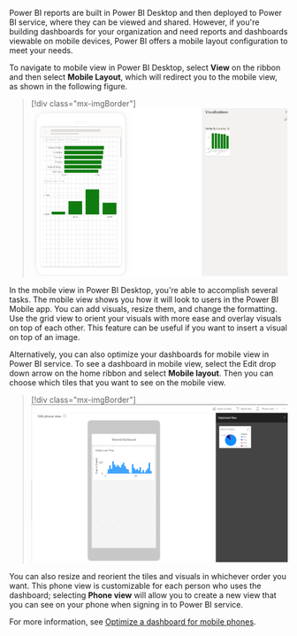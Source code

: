 Power BI reports are built in Power BI Desktop and then deployed to Power BI service, where they can be viewed and shared. However, if you're building dashboards for your organization and need reports and dashboards viewable on mobile devices, Power BI offers a mobile layout configuration to meet your needs.

To navigate to mobile view in Power BI Desktop, select **View** on the ribbon and then select **Mobile Layout**, which will redirect you to the mobile view, as shown in the following figure.

> [!div class="mx-imgBorder"]
> [![Screenshot of Mobile view in Power BI Desktop.](../media/08-mobile-view-updates-ss.png)](../media/08-mobile-view-updates-ss.png#lightbox)

In the mobile view in Power BI Desktop, you're able to accomplish several tasks. The mobile view shows you how it will look to users in the Power BI Mobile app. You can add visuals, resize them, and change the formatting. Use the grid view to orient your visuals with more ease and overlay visuals on top of each other. This feature can be useful if you want to insert a visual on top of an image.

Alternatively, you can also optimize your dashboards for mobile view in Power BI service. To see a dashboard in mobile view, select the Edit drop down arrow on the home ribbon and select **Mobile layout**. Then you can choose which tiles that you want to see on the mobile view.

> [!div class="mx-imgBorder"]
> [![Mobile view page](../media/08-mobile-view-dash-ss.png)](../media/08-mobile-view-dash-ss.png#lightbox)

You can also resize and reorient the tiles and visuals in whichever order you want. This phone view is customizable for each person who uses the dashboard; selecting **Phone view** will allow you to create a new view that you can see on your phone when signing in to Power BI service.

For more information, see [Optimize a dashboard for mobile phones](/power-bi/create-reports/service-create-dashboard-mobile-phone-view?azure-portal=true).
